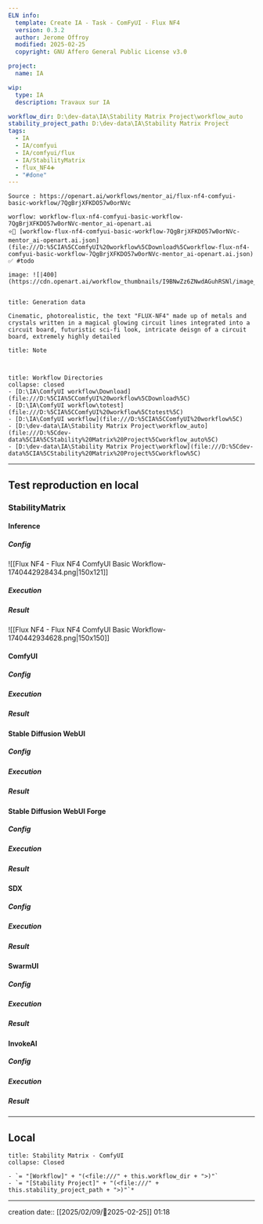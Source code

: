 ```yaml
---
ELN info:
  template: Create IA - Task - ComFyUI - Flux NF4
  version: 0.3.2
  author: Jerome Offroy
  modified: 2025-02-25
  copyright: GNU Affero General Public License v3.0

project:
  name: IA

wip:
  type: IA
  description: Travaux sur IA

workflow_dir: D:\dev-data\IA\Stability Matrix Project\workflow_auto
stability_project_path: D:\dev-data\IA\Stability Matrix Project
tags:
  - IA
  - IA/comfyui
  - IA/comfyui/flux
  - IA/StabilityMatrix
  - flux_NF4➕
  - "#done"
---
```

```ad-tip
Source : https://openart.ai/workflows/mentor_ai/flux-nf4-comfyui-basic-workflow/7QgBrjXFKDO57w0orNVc

worflow: workflow-flux-nf4-comfyui-basic-workflow-7QgBrjXFKDO57w0orNVc-mentor_ai-openart.ai
⭐🚧 [workflow-flux-nf4-comfyui-basic-workflow-7QgBrjXFKDO57w0orNVc-mentor_ai-openart.ai.json](file:///D:%5CIA%5CComfyUI%20workflow%5CDownload%5Cworkflow-flux-nf4-comfyui-basic-workflow-7QgBrjXFKDO57w0orNVc-mentor_ai-openart.ai.json)
✅ #todo

image: ![|400](https://cdn.openart.ai/workflow_thumbnails/I9BNwZz6ZNwdAGuhRSNl/image_Qv63hc0s_1724132163516_raw.jpg)


```

````ad-quote
title: Generation data

Cinematic, photorealistic, the text "FLUX-NF4" made up of metals and crystals written in a magical glowing circuit lines integrated into a circuit board, futuristic sci-fi look, intricate deisgn of a circuit board, extremely highly detailed

````

```ad-note
title: Note



```
```ad-info
title: Workflow Directories
collapse: closed
- [D:\IA\ComfyUI workflow\Download](file:///D:%5CIA%5CComfyUI%20workflow%5CDownload%5C)
- [D:\IA\ComfyUI workflow\totest](file:///D:%5CIA%5CComfyUI%20workflow%5Ctotest%5C)
- [D:\IA\ComfyUI workflow](file:///D:%5CIA%5CComfyUI%20workflow%5C)
- [D:\dev-data\IA\Stability Matrix Project\workflow_auto](file:///D:%5Cdev-data%5CIA%5CStability%20Matrix%20Project%5Cworkflow_auto%5C)
- [D:\dev-data\IA\Stability Matrix Project\workflow](file:///D:%5Cdev-data%5CIA%5CStability%20Matrix%20Project%5Cworkflow%5C)
```


---

## Test reproduction en local
### StabilityMatrix
#### Inference
##### Config
![[Flux NF4 - Flux NF4 ComfyUI Basic Workflow-1740442928434.png|150x121]]
##### Execution
##### Result
![[Flux NF4 - Flux NF4 ComfyUI Basic Workflow-1740442934628.png|150x150]]
#### ComfyUI
##### Config
##### Execution
##### Result

#### Stable Diffusion WebUI
##### Config
##### Execution
##### Result

#### Stable Diffusion WebUI Forge
##### Config
##### Execution
##### Result
#### SDX
##### Config
##### Execution
##### Result

#### SwarmUI
##### Config
##### Execution
##### Result

#### InvokeAI
##### Config
##### Execution
##### Result

---
## Local

```ad-tip
title: Stability Matrix - ComfyUI
collapse: Closed

- `= "[Workflow]" + "(<file:///" + this.workflow_dir + ">)"`
- `= "[Stability Project]" + "(<file:///" + this.stability_project_path + ">)"`*
```

---
creation date:: [[2025/02/09/📒2025-02-25]]  01:18


